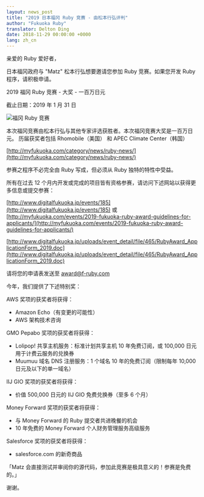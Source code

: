 ```yaml
---
layout: news_post
title: "2019 日本福冈 Ruby 竞赛 - 由松本行弘评判"
author: "Fukuoka Ruby"
translator: Delton Ding
date: 2018-11-29 00:00:00 +0000
lang: zh_cn
---
```


亲爱的 Ruby 爱好者，

日本福冈政府与 "Matz" 松本行弘想要邀请您参加 Ruby 竞赛。如果您开发 Ruby 程序，请积极申请。

2019 福冈 Ruby 竞赛 - 大奖 - 一百万日元

截止日期：2019 年 1 月 31 日

![福冈 Ruby 竞赛](https://www.digitalfukuoka.jp/javascripts/kcfinder/upload/images/fukuokarubyaward2017.png)

本次福冈竞赛由松本行弘与其他专家评选获胜者。本次福冈竞赛大奖是一百万日元。
历届获奖者包括 Rhomobile（美国） 和 APEC Climate Center（韩国）

[http://myfukuoka.com/category/news/ruby-news/](http://myfukuoka.com/category/news/ruby-news/)

参赛之程序不必完全由 Ruby 写成，但必须从 Ruby 独特的特性中受益。

所有在过去 12 个月内开发或完成的项目皆有资格参赛，请访问下述网站以获得更多信息或提交参赛：

[http://www.digitalfukuoka.jp/events/185](http://www.digitalfukuoka.jp/events/185)
或
[http://myfukuoka.com/events/2019-fukuoka-ruby-award-guidelines-for-applicants/](http://myfukuoka.com/events/2019-fukuoka-ruby-award-guidelines-for-applicants/)

[http://www.digitalfukuoka.jp/uploads/event_detail/file/465/RubyAward_ApplicationForm_2019.doc](http://www.digitalfukuoka.jp/uploads/event_detail/file/465/RubyAward_ApplicationForm_2019.doc)

请将您的申请表发送至 award@f-ruby.com

今年，我们提供了下述特别奖：

AWS 奖项的获奖者将获得：

* Amazon Echo（有变更的可能性）
* AWS 架构技术咨询

GMO Pepabo 奖项的获奖者将获得：

* Lolipop! 共享主机服务：标准计划共享主机 10 年免费订阅，或 100,000 日元用于计费云服务的兑换券
* Muumuu 域名 DNS 注册服务：1 个域名 10 年的免费订阅（限制每年 10,000 日元及以下的单一域名）

IIJ GIO 奖项的获奖者将获得：

* 价值 500,000 日元的 IIJ GIO 免费兑换券（至多 6 个月）

Money Forward 奖项的获奖者将获得：

* 与 Money Forward 的 Ruby 提交者共进晚餐的机会
* 10 年免费的 Money Forward 个人财务管理服务高级服务

Salesforce 奖项的获奖者将获得：

* salesforce.com 的新奇商品

「Matz 会直接测试并审阅你的源代码，参加此竞赛是极具意义的！参赛是免费的。」

谢谢。
